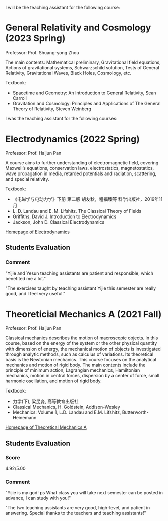 I will be the teaching assistant for the following course:

# General Relativity and Cosmology (2023 Spring)

Professor: Prof. Shuang-yong Zhou

The main contents:
Mathematical preliminary, Gravitational field equations, Actions of gravitational systems, Schwarzschild solution, Tests of General Relativity, Gravitational Waves, Black Holes, Cosmology, etc.

Textbook:
- Spacetime and Geometry: An Introduction to General Relativity, Sean Carroll
- Gravitation and Cosmology: Principles and Applications of The General Theory of Relativity, Steven Weinberg


I was the teaching assistant for the following courses:

# Electrodynamics (2022 Spring)

Professor: Prof. Haijun Pan

A course aims to further understanding of electromagnetic field, covering Maxwell’s equations, conservation laws, electrostatics, magnetostatics, wave propagation in media, retarded potentials and radiation, scattering, and special relativity.

Textbook:

- 《电磁学与电动力学》下册 第二版 胡友秋，程福臻等 科学出版社，2019年11月
- L. D. Landau and E. M. Lifshitz. The Classical Theory of Fields
- Griffiths, David J. Introduction to Electrodynamics
- Jackson, John D. Classical Electrodynamics

[Homepage of Electrodynamics](http://staff.ustc.edu.cn/~phj/ED/ED.htm)

## Students Evaluation

### Comment

"Yijie and Yesun teaching assistants are patient and responsible, which benefited me a lot."

"The exercises taught by teaching assistant Yijie this semester are really good, and I feel very useful."

# Theoreticial Mechanics A (2021 Fall)

Professor: Prof. Haijun Pan

Classical mechanics describes the motion of macroscopic objects. In this course, based on the energy of the system or the other physical quantity with dimension of energy, the mechanical motion of objects is investigated through analytic methods, such as calculus of variations. Its theoretical basis is the Newtonian mechanics. This course focuses on the analytical mechanics and motion of rigid body. The main contents include the principle of minimum action, Lagrangian mechanics, Hamiltonian mechanics, motion in central forces, dispersion by a center of force, small harmonic oscillation, and motion of rigid body.

Textbook:

- 力学(下), 梁昆淼, 高等教育出版社
- Classical Mechanics, H. Goldstein, Addison-Wesley
- Mechanics: Volume 1, L.D. Landau and E.M. Lifshitz, Butterworth-Heinemann

[Homepage of Theoretical Mechanics A](http://staff.ustc.edu.cn/~phj/mechanics/mechanics.htm)

## Students Evaluation

### Score

4.92/5.00

### Comment

"Yijie is my god! ps What class you will take next semester can be posted in advance, I can study with you!"

"The two teaching assistants are very good, high-level, and patient in answering. Special thanks to the teachers and teaching assistants!"
